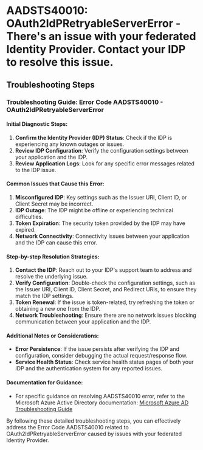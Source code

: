 
# AADSTS40010: OAuth2IdPRetryableServerError - There's an issue with your federated Identity Provider. Contact your IDP to resolve this issue.


## Troubleshooting Steps
### Troubleshooting Guide: Error Code AADSTS40010 - OAuth2IdPRetryableServerError

#### Initial Diagnostic Steps:
1. **Confirm the Identity Provider (IDP) Status**: Check if the IDP is experiencing any known outages or issues.
2. **Review IDP Configuration**: Verify the configuration settings between your application and the IDP.
3. **Review Application Logs**: Look for any specific error messages related to the IDP issue.

#### Common Issues that Cause this Error:
1. **Misconfigured IDP**: Key settings such as the Issuer URI, Client ID, or Client Secret may be incorrect.
2. **IDP Outage**: The IDP might be offline or experiencing technical difficulties.
3. **Token Expiration**: The security token provided by the IDP may have expired.
4. **Network Connectivity**: Connectivity issues between your application and the IDP can cause this error.

#### Step-by-step Resolution Strategies:
1. **Contact the IDP**: Reach out to your IDP's support team to address and resolve the underlying issue.
2. **Verify Configuration**: Double-check the configuration settings, such as the Issuer URI, Client ID, Client Secret, and Redirect URIs, to ensure they match the IDP settings.
3. **Token Renewal**: If the issue is token-related, try refreshing the token or obtaining a new one from the IDP.
4. **Network Troubleshooting**: Ensure there are no network issues blocking communication between your application and the IDP.

#### Additional Notes or Considerations:
- **Error Persistence**: If the issue persists after verifying the IDP and configuration, consider debugging the actual request/response flow.
- **Service Health Status**: Check service health status pages of both your IDP and the authentication system for any reported issues.

#### Documentation for Guidance:
- For specific guidance on resolving AADSTS40010 error, refer to the Microsoft Azure Active Directory documentation:
[Microsoft Azure AD Troubleshooting Guide](https://docs.microsoft.com/en-us/azure/active-directory/develop/troubleshoot-issues)

By following these detailed troubleshooting steps, you can effectively address the Error Code AADSTS40010 related to OAuth2IdPRetryableServerError caused by issues with your federated Identity Provider.